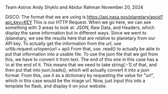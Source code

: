 Team Astros
Andy Shyklo and Abidur Rahman
November 20, 2024

DISCO: 
The format that we are using is https://api.nasa.gov/planetary/apod?api_key=KEY
This is our HTTP Request.
When we go here, we can see something with 3 areas to look at: JSON, Raw Data, and Headers, which display the same information but in different ways.
Since we went to /planetary, we see the results here that are relative to planetary from our API key.
To actually get the information from the url, use urllib.request.urlopen(url + api)
From that, use .read() to actually be able to put that information into a usable file. 
To use the json file that we got from this, we have to convert it from text. The end of this one in this case has a \n at the end of it. 
This means that we need to take string[:-1] of that, and then put that into json.loads(), which will actually convert it into a json format.
From this, use it as a dictionary by requesting the value for "url", which in this case would be the image url.
Now, just input this into a template for flask, and display it on your website.